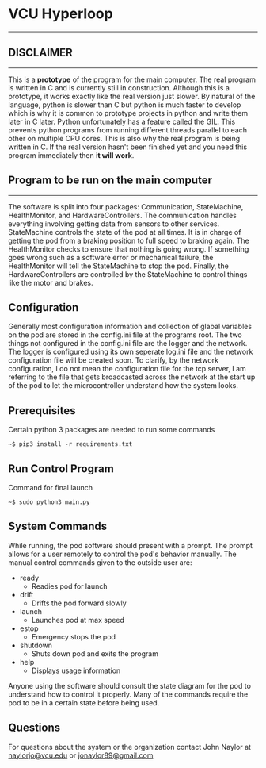 
# VCU Hyperloop
---------------------------------------

## DISCLAIMER
------------------------------------
This is a **prototype** of the program for the main computer. The real program is
written in C and is currently still in construction. Although this is a
prototype, it works exactly like the real version just slower. By natural of
the language, python is slower than C but python is much faster to develop
which is why it is common to prototype projects in python and write them later in C
later. Python unfortunately has a feature called the GIL. This prevents python
programs from running different threads parallel to each other on multiple CPU
cores. This is also why the real program is being written in C. If the real
version hasn't been finished yet and you need this program immediately then **it
will work**. 

## Program to be run on the main computer
---------------------------------------

The software is split into four packages: Communication, StateMachine,
HealthMonitor, and HardwareControllers. The communication handles everything
involving getting data from sensors to other services. StateMachine controls
the state of the pod at all times. It is in charge of getting the pod from a
braking position to full speed to braking again. The HealthMonitor checks to ensure that nothing is going wrong. If something goes wrong such as a software
error or mechanical failure, the HealthMonitor will tell the StateMachine to
stop the pod. Finally, the HardwareControllers are controlled by the
StateMachine to control things like the motor and brakes.

## Configuration
Generally most configuration information and collection of glabal variables on the
pod are stored in the config.ini file at the programs root. The two things not
configured in the config.ini file are the logger and the network. The logger is
configured using its own seperate log.ini file and the network configuration file will be
created soon. To clarify, by the network configuration, I do not mean the
configuration file for the tcp server, I am referring to the file that gets
broadcasted across the network at the start up of the pod to let the
microcontroller understand how the system looks.

## Prerequisites
Certain python 3 packages are needed to run some commands
```
~$ pip3 install -r requirements.txt
```
    
## Run Control Program
Command for final launch

```
~$ sudo python3 main.py
```  

## System Commands
While running, the pod software should present with a prompt. The prompt allows
for a user remotely to control the pod's behavior manually. The manual control
commands given to the outside user are:

* ready
    * Readies pod for launch
* drift 
    * Drifts the pod forward slowly
* launch
    * Launches pod at max speed
* estop
    * Emergency stops the pod
* shutdown
    * Shuts down pod and exits the program
* help
    * Displays usage information

Anyone using the software should consult the state diagram for the pod to
understand how to control it properly. Many of the commands require the pod to
be in a certain state before being used. 


## Questions
For questions about the system or the organization contact
John Naylor at naylorjo@vcu.edu or jonaylor89@gmail.com
